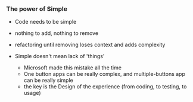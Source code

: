 ### The power of Simple

- Code needs to be simple
 - nothing to add, nothing to remove
 - refactoring until removing loses context and adds complexity

- Simple doesn't mean lack of 'things'
  - Microsoft made this mistake all the time
  - One button apps can be really complex, and multiple-buttons app can be really simple
  - the key is the Design of the experience (from coding, to testing, to usage)
